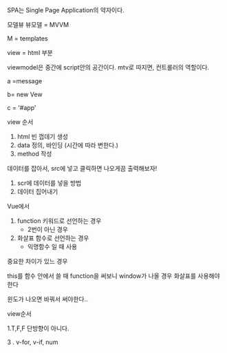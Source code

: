 SPA는 Single Page Application의 약자이다. 

모델뷰 뷰모델 = MVVM

M = templates

view = html 부분

viewmodel은 중간에 script안의 공간이다. mtv로 따지면, 컨트롤러의 역할이다.



a =message

b= new Vew

c = '#app'





view 순서

1. html 빈 껍데기 생성
2. data 정의, 바인딩 (시간에 따라 변한다.)
3.  method 작성

데이터를 잡아서, src에 넣고 클릭하면 나오게끔 출력해보자!

1. scr에 데이터를 넣을 방법
2. 데이터 집어내기



Vue에서

1. function 키워드로 선언하는 경우
   - 2번이 아닌 경우
2. 화살표 함수로 선언하는 경우 
   - 익명함수 일 때 사용





중요한 차이가 있느 경우

 this를 함수 안에서 쓸 때 function을 써보니 window가 나올 경우 화살표를 사용해야한다

윈도가 나오면 바꿔서 써야한다..





view순서

1.T,F,F 단방향이 아니다.

3 . v-for, v-if, num

